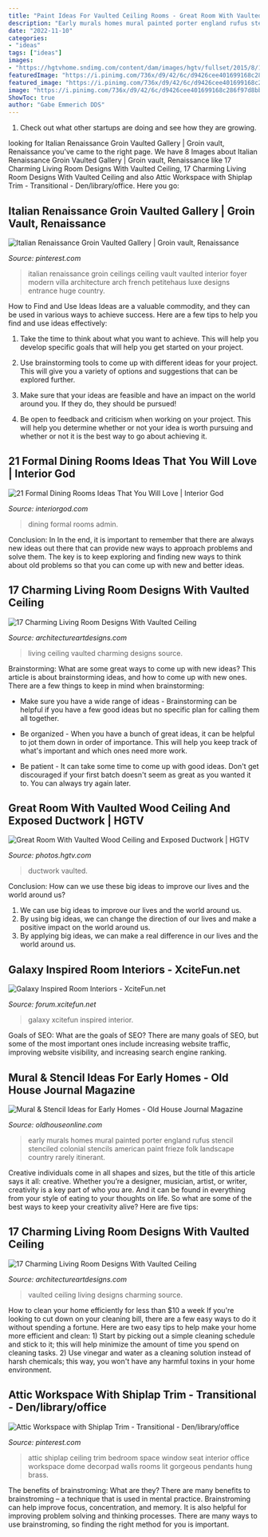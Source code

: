 ```yaml
---
title: "Paint Ideas For Vaulted Ceiling Rooms - Great Room With Vaulted Wood Ceiling And Exposed Ductwork"
description: "Early murals homes mural painted porter england rufus stencil stenciled colonial stencils american paint frieze folk landscape country rarely itinerant"
date: "2022-11-10"
categories:
- "ideas"
tags: ["ideas"]
images:
- "https://hgtvhome.sndimg.com/content/dam/images/hgtv/fullset/2015/8/18/0/Kelly-and-Co_Stone-Cottage_7.jpg.rend.hgtvcom.616.411.suffix/1439918670160.jpeg"
featuredImage: "https://i.pinimg.com/736x/d9/42/6c/d9426cee401699168c286f97d8bbde60--italian-renaissance-vaulted-ceilings.jpg"
featured_image: "https://i.pinimg.com/736x/d9/42/6c/d9426cee401699168c286f97d8bbde60--italian-renaissance-vaulted-ceilings.jpg"
image: "https://i.pinimg.com/736x/d9/42/6c/d9426cee401699168c286f97d8bbde60--italian-renaissance-vaulted-ceilings.jpg"
ShowToc: true
author: "Gabe Emmerich DDS"
---
```



1. Check out what other startups are doing and see how they are growing.

	

		
looking for Italian Renaissance Groin Vaulted Gallery | Groin vault, Renaissance you've came to the right page. We have 8 Images about Italian Renaissance Groin Vaulted Gallery | Groin vault, Renaissance like 17 Charming Living Room Designs With Vaulted Ceiling, 17 Charming Living Room Designs With Vaulted Ceiling and also Attic Workspace with Shiplap Trim - Transitional - Den/library/office. Here you go:
		
    
## Italian Renaissance Groin Vaulted Gallery | Groin Vault, Renaissance

<img loading=lazy src="https://i.pinimg.com/736x/d9/42/6c/d9426cee401699168c286f97d8bbde60--italian-renaissance-vaulted-ceilings.jpg" onerror="this.onerror=null;this.src='https://tse2.mm.bing.net/th?id=OIP.W9x5j0mUfqSW_zr4xEHkcwDIEs&amp;pid=15.1';" alt="Italian Renaissance Groin Vaulted Gallery | Groin vault, Renaissance">

_Source: pinterest.com_

>italian renaissance groin ceilings ceiling vault vaulted interior foyer modern villa architecture arch french petitehaus luxe designs entrance huge country. 

	

How to Find and Use Ideas
Ideas are a valuable commodity, and they can be used in various ways to achieve success. Here are a few tips to help you find and use ideas effectively:
1. Take the time to think about what you want to achieve. This will help you develop specific goals that will help you get started on your project.

2. Use brainstorming tools to come up with different ideas for your project. This will give you a variety of options and suggestions that can be explored further.

3. Make sure that your ideas are feasible and have an impact on the world around you. If they do, they should be pursued!

4. Be open to feedback and criticism when working on your project. This will help you determine whether or not your idea is worth pursuing and whether or not it is the best way to go about achieving it.

    
## 21 Formal Dining Rooms Ideas That You Will Love | Interior God

<img loading=lazy src="http://interiorgod.com/wp-content/uploads/2016/10/formal-dining-room.jpg" onerror="this.onerror=null;this.src='https://tse3.mm.bing.net/th?id=OIP.Qye3V9R7Mc4A6xvjbqcPrQHaKL&amp;pid=15.1';" alt="21 Formal Dining Rooms Ideas That You Will Love | Interior God">

_Source: interiorgod.com_

>dining formal rooms admin. 

	

Conclusion: In
In the end, it is important to remember that there are always new ideas out there that can provide new ways to approach problems and solve them. The key is to keep exploring and finding new ways to think about old problems so that you can come up with new and better ideas.

    
## 17 Charming Living Room Designs With Vaulted Ceiling

<img loading=lazy src="https://www.architectureartdesigns.com/wp-content/uploads/2016/06/6-15.jpg" onerror="this.onerror=null;this.src='https://tse2.mm.bing.net/th?id=OIP.e3ypMCtvXzC72aWSAwGRxAHaJ5&amp;pid=15.1';" alt="17 Charming Living Room Designs With Vaulted Ceiling">

_Source: architectureartdesigns.com_

>living ceiling vaulted charming designs source. 

	

Brainstorming: What are some great ways to come up with new ideas?
This article is about brainstorming ideas, and how to come up with new ones. There are a few things to keep in mind when brainstorming: 
- Make sure you have a wide range of ideas - Brainstorming can be helpful if you have a few good ideas but no specific plan for calling them all together. 

- Be organized - When you have a bunch of great ideas, it can be helpful to jot them down in order of importance. This will help you keep track of what's important and which ones need more work. 

- Be patient - It can take some time to come up with good ideas. Don't get discouraged if your first batch doesn't seem as great as you wanted it to. You can always try again later.

    
## Great Room With Vaulted Wood Ceiling And Exposed Ductwork | HGTV

<img loading=lazy src="https://hgtvhome.sndimg.com/content/dam/images/hgtv/fullset/2015/8/18/0/Kelly-and-Co_Stone-Cottage_7.jpg.rend.hgtvcom.616.411.suffix/1439918670160.jpeg" onerror="this.onerror=null;this.src='https://tse2.mm.bing.net/th?id=OIP.BEpmNYinYCwG9Omo1rrx5wHaE8&amp;pid=15.1';" alt="Great Room With Vaulted Wood Ceiling and Exposed Ductwork | HGTV">

_Source: photos.hgtv.com_

>ductwork vaulted. 

	

Conclusion: How can we use these big ideas to improve our lives and the world around us?
1. We can use big ideas to improve our lives and the world around us. 
2. By using big ideas, we can change the direction of our lives and make a positive impact on the world around us. 
3. By applying big ideas, we can make a real difference in our lives and the world around us.

    
## Galaxy Inspired Room Interiors - XciteFun.net

<img loading=lazy src="https://img.xcitefun.net/users/2015/07/383552,xcitefun-galaxy-interior-2.jpg" onerror="this.onerror=null;this.src='https://tse3.mm.bing.net/th?id=OIP.V6A8JaOqinxGgX7h7-hvzAHaE-&amp;pid=15.1';" alt="Galaxy Inspired Room Interiors - XciteFun.net">

_Source: forum.xcitefun.net_

>galaxy xcitefun inspired interior. 

	

Goals of SEO: What are the goals of SEO?
There are many goals of SEO, but some of the most important ones include increasing website traffic, improving website visibility, and increasing search engine ranking.

    
## Mural &amp; Stencil Ideas For Early Homes - Old House Journal Magazine

<img loading=lazy src="https://www.oldhouseonline.com/.image/t_share/MTQ0NDY3MDAzMzQ2OTg2Mjk4/early-wall-decoration-rufus-porter-mural.jpg" onerror="this.onerror=null;this.src='https://tse3.mm.bing.net/th?id=OIP.294PjXAJ7wHEszhDxciKnAHaF8&amp;pid=15.1';" alt="Mural &amp; Stencil Ideas for Early Homes - Old House Journal Magazine">

_Source: oldhouseonline.com_

>early murals homes mural painted porter england rufus stencil stenciled colonial stencils american paint frieze folk landscape country rarely itinerant. 

	

Creative individuals come in all shapes and sizes, but the title of this article says it all: creative. Whether you’re a designer, musician, artist, or writer, creativity is a key part of who you are. And it can be found in everything from your style of eating to your thoughts on life. So what are some of the best ways to keep your creativity alive? Here are five tips: 

    
## 17 Charming Living Room Designs With Vaulted Ceiling

<img loading=lazy src="https://www.architectureartdesigns.com/wp-content/uploads/2016/06/4-16.jpg" onerror="this.onerror=null;this.src='https://tse1.mm.bing.net/th?id=OIP.5TGrPZHXk6n-Pe_vAUWhHQHaKc&amp;pid=15.1';" alt="17 Charming Living Room Designs With Vaulted Ceiling">

_Source: architectureartdesigns.com_

>vaulted ceiling living designs charming source. 

	

How to clean your home efficiently for less than $10 a week
If you're looking to cut down on your cleaning bill, there are a few easy ways to do it without spending a fortune. Here are two easy tips to help make your home more efficient and clean: 1) Start by picking out a simple cleaning schedule and stick to it; this will help minimize the amount of time you spend on cleaning tasks. 2) Use vinegar and water as a cleaning solution instead of harsh chemicals; this way, you won't have any harmful toxins in your home environment.

    
## Attic Workspace With Shiplap Trim - Transitional - Den/library/office

<img loading=lazy src="https://i.pinimg.com/736x/cd/df/67/cddf67aaa9b5b6ad387ebc11e73af489.jpg" onerror="this.onerror=null;this.src='https://tse3.mm.bing.net/th?id=OIP.DzQV0CkLcDgZUFOVB54z3gHaHa&amp;pid=15.1';" alt="Attic Workspace with Shiplap Trim - Transitional - Den/library/office">

_Source: pinterest.com_

>attic shiplap ceiling trim bedroom space window seat interior office workspace dome decorpad walls rooms lit gorgeous pendants hung brass. 

	

The benefits of brainstroming: What are they?
There are many benefits to brainstroming – a technique that is used in mental practice. Brainstroming can help improve focus, concentration, and memory. It is also helpful for improving problem solving and thinking processes. There are many ways to use brainstroming, so finding the right method for you is important.

